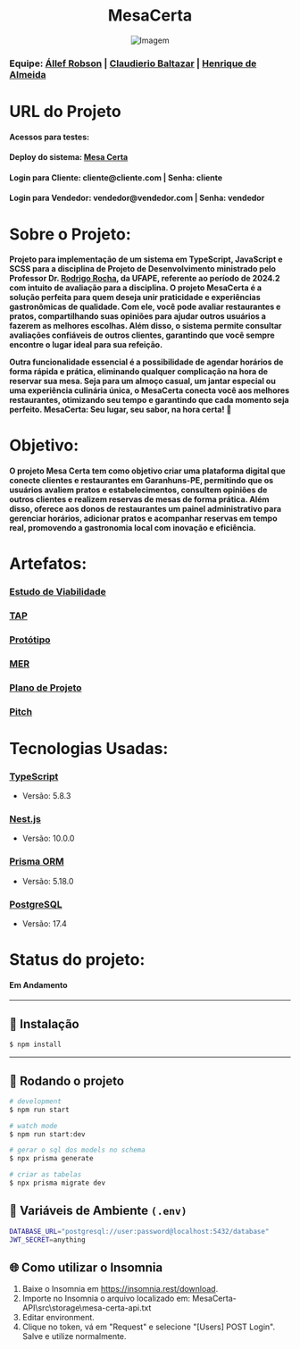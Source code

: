 <h1 style="text-align: center;">MesaCerta</h1>
<p align="center">
  <img src="https://i.imgur.com/pH57SOM.png" alt="Imagem" />
</p>

<h3>Equipe:   
   <a href = "https://github.com/allefbcc">Állef Robson</a> |
   <a href = "https://github.com/Claudierio">Claudierio Baltazar</a> |
   <a href = "https://github.com/Dev-Henrique-Almeida">Henrique de Almeida</a>
</h3>

<h1>URL do Projeto</h1>
<h4>
   <h4>Acessos para testes:</h4>
   <h4>Deploy do sistema:  <a href = "https://mesacerta-front.onrender.com">Mesa Certa</a></h4>
   <h4>Login para Cliente: cliente@cliente.com    | Senha: cliente</h4>
   <h4>Login para Vendedor: vendedor@vendedor.com | Senha: vendedor</h4>
</h4>

<h1>Sobre o Projeto:</h1>

<h4>Projeto para implementação de um sistema em TypeScript, JavaScript e SCSS para a disciplina de Projeto de Desenvolvimento ministrado pelo Professor Dr. <a href = "https://github.com/rgcrochaa">Rodrigo Rocha</a>, da UFAPE, referente ao período de 2024.2 com intuito de avaliação para a disciplina. O projeto MesaCerta é a solução perfeita para quem deseja unir praticidade e experiências gastronômicas de qualidade. Com ele, você pode avaliar restaurantes e pratos, compartilhando suas opiniões para ajudar outros usuários a fazerem as melhores escolhas. Além disso, o sistema permite consultar avaliações confiáveis de outros clientes, garantindo que você sempre encontre o lugar ideal para sua refeição.

Outra funcionalidade essencial é a possibilidade de **agendar horários** de forma rápida e prática, eliminando qualquer complicação na hora de reservar sua mesa. Seja para um **almoço casual, um jantar especial ou uma experiência culinária única**, o **MesaCerta** conecta você aos melhores restaurantes, otimizando seu tempo e garantindo que cada momento seja perfeito. **MesaCerta: Seu lugar, seu sabor, na hora certa!** 🚀</h4>
   
<h1>Objetivo:</h1>

   <h4> O projeto Mesa Certa tem como objetivo criar uma plataforma digital que conecte clientes e restaurantes em Garanhuns-PE, permitindo que os usuários avaliem pratos e estabelecimentos, consultem opiniões de outros clientes e realizem reservas de mesas de forma prática. Além disso, oferece aos donos de restaurantes um painel administrativo para gerenciar horários, adicionar pratos e acompanhar reservas em tempo real, promovendo a gastronomia local com inovação e eficiência.
   </h4>
   
<h1>Artefatos:</h1>
<h3><a href = "https://docs.google.com/document/d/1wjmfI1lCJ825pcwKAi9S2E5xAsYx8jPQ/edit?usp=sharing&ouid=117847122838659309163&rtpof=true&sd=true" target="_blank">Estudo de Viabilidade</a></h3>
<h3><a href = "https://docs.google.com/document/d/1XDzQPm2M0N5SbVnFRKEz85k9XyKR_8GR/edit?usp=sharing&ouid=117847122838659309163&rtpof=true&sd=true" target="_blank">TAP</a></h3>
<h3><a href = "https://www.figma.com/design/xPRDuVKrU2Z5YE3GRxhAam/Prot%C3%B3tipo-de-telas----MesaCerta?node-id=0-1&t=wHPaZlJFusEk13Di-1" target="_blank">Protótipo</a></h3>
<h3><a href = "https://drive.google.com/file/d/13P7puwTpwDumGN5UqKXGlfxSbatfSG5f/view?usp=sharing" target="_blank">MER</a></h3>
<h3><a href = "https://docs.google.com/document/d/1XA63bjzmeiI_U5UCQP7B889zrK9HhUwJ/edit?usp=sharing&ouid=117847122838659309163&rtpof=true&sd=true" target="_blank">Plano de Projeto</a></h3>
<h3><a href= "https://www.youtube.com/watch?v=lgomVGFIFY0" target="_blank">Pitch</a> </h3>
<h1>Tecnologias Usadas:</h1>


<h3><a href = "https://www.typescriptlang.org/">TypeScript</a></h3>
<ul>
   <li>Versão: 5.8.3</li>
</ul>

<h3><a href = "https://nestjs.com/">Nest.js</a></h3>
<ul>
   <li>Versão: 10.0.0</li>
</ul>

<h3><a href = "https://www.prisma.io/">Prisma ORM</a></h3>
<ul>
   <li>Versão: 5.18.0</li>
</ul>

<h3><a href = "https://www.postgresql.org/">PostgreSQL</a></h3>
<ul>
   <li>Versão: 17.4</li>
</ul>


<h1>Status do projeto:</h1>
<h4>Em Andamento</h4>

---

## 📌 Instalação

```bash
$ npm install
```

---

## 🚀 Rodando o projeto

```bash
# development
$ npm run start

# watch mode
$ npm run start:dev

# gerar o sql dos models no schema
$ npx prisma generate

# criar as tabelas
$ npx prisma migrate dev
```

## 🔐 Variáveis de Ambiente `(.env)`

```bash
DATABASE_URL="postgresql://user:password@localhost:5432/database"
JWT_SECRET=anything
```

## 🌐 Como utilizar o Insomnia

<ol>
  <li>Baixe o Insomnia em <a href="https://insomnia.rest/download" target="_blank">https://insomnia.rest/download</a>.</li>
  <li>Importe no Insomnia o arquivo localizado em: MesaCerta-API\src\storage\mesa-certa-api.txt</li>
  <li>Editar environment.</li>
  <li>Clique no token, vá em "Request" e selecione "[Users] POST Login". Salve e utilize normalmente.</li>
</ol>

